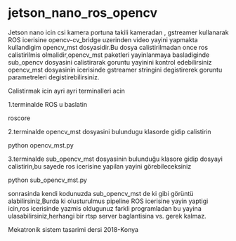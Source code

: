 # jetson_nano_ros_opencv

Jetson nano icin csi kamera portuna takili kameradan , gstreamer kullanarak ROS icerisine opencv-cv_bridge uzerinden video yayini yapmakta kullandigim opencv_mst dosyasidir.Bu dosya calistirilmadan once ros calistirilmis olmalidir,opencv_mst paketleri yayinlanmaya basladiginde sub_opencv dosyasini calistirarak goruntu yayinini kontrol edebilirsiniz
opencv_mst dosyasinin icerisinde gstreamer stringini degistirerek goruntu parametreleri degistirebilirsiniz.


Calistirmak icin ayri ayri terminalleri acin

1.terminalde ROS u baslatin

roscore

2.terminalde opencv_mst dosyasini bulundugu klasorde gidip calistirin

python opencv_mst.py

3.terminalde sub_opencv_mst dosyasinin bulunduğu klasore gidip dosyayi calistirin,bu sayede ros icerisine yapilan yayini görebileceksiniz

python sub_opencv_mst.py


sonrasinda kendi kodunuzda sub_opencv_mst de ki gibi görüntü alabilirsiniz,Burda ki olusturulmus pipeline ROS icerisine yayin yaptigi icin,ros icerisinde yazmis oldugunuz farkli programladan bu yayina ulasabilirsiniz,herhangi bir rtsp server baglantisina vs. gerek kalmaz.

Mekatronik sistem tasarimi dersi 2018-Konya
